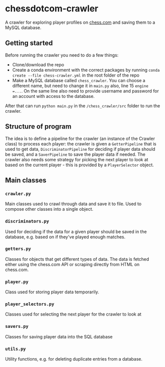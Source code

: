 # chessdotcom-crawler
A crawler for exploring player profiles on [chess.com](https://www.chess.com/home) and saving them to a MySQL database.

## Getting started
Before running the crawler you need to do a few things:
- Clone/download the repo
- Create a conda environment with the correct packages by running `conda create --file chess-crawler.yml` in the root folder of the repo
- Make a MySQL database called `chess_crawler`. You can choose a different name, but need to change it in `main.py` also, line 15 `engine =...`. On the same line also need to provide username and password for an account with access to the database.

After that can run `python main.py` in the `/chess_crawler/src` folder to run the crawler.

## Structure of program
The idea is to define a pipeline for the crawler (an instance of the Crawler class) to process each player: the crawler is given a `GetterPipeline` that is used to get data, `DiscriminatorPipeline` for deciding if player data should be saved, and a `SaverPipeline` to save the player data if needed. The crawler also needs some strategy for picking the next player to look at based on the current player - this is provided by a `PlayerSelector` object. 

## Main classes
### `crawler.py`
Main classes used to crawl through data and save it to file. Used to compose other classes into a single object.

### `discriminators.py`
Used for deciding if the data for a given player should be saved in the database, e.g. based on if they've played enough matches.

### `getters.py`
Classes for objects that get different types of data. The data is fetched either using the chess.com API or scraping directly from HTML on chess.com.

### `player.py`
Class used for storing player data temporarily.

### `player_selectors.py`
Classes used for selecting the next player for the crawler to look at

### `savers.py`
Classes for saving player data into the SQL database

### `utils.py`
Utility functions, e.g. for deleting duplicate entries from a database.
